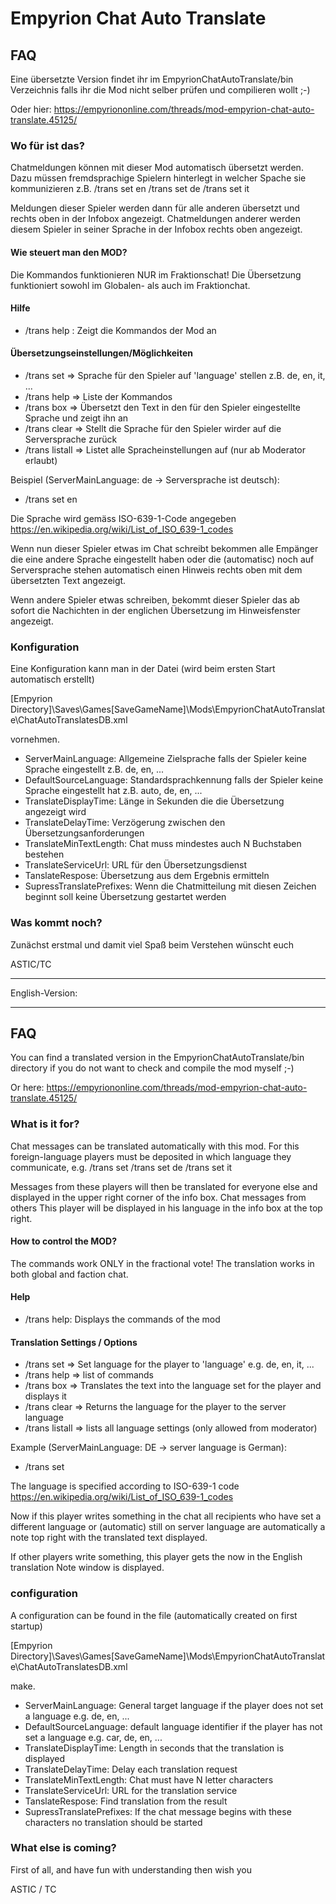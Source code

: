 ﻿# Empyrion Chat Auto Translate
## FAQ

Eine übersetzte Version findet ihr im EmpyrionChatAutoTranslate/bin Verzeichnis falls ihr die Mod nicht selber prüfen und compilieren wollt ;-)

Oder hier: https://empyriononline.com/threads/mod-empyrion-chat-auto-translate.45125/

### Wo für ist das?

Chatmeldungen können mit dieser Mod automatisch übersetzt werden. Dazu müssen fremdsprachige Spielern hinterlegt 
in welcher Spache sie kommunizieren z.B. 
	/trans set en
	/trans set de
	/trans set it

Meldungen dieser Spieler werden dann für alle anderen übersetzt und rechts oben in der Infobox angezeigt. Chatmeldungen anderer werden
diesem Spieler in seiner Sprache in der Infobox rechts oben angezeigt.

#### Wie steuert man den MOD?

Die Kommandos funktionieren NUR im Fraktionschat! Die Übersetzung funktioniert sowohl im Globalen- als auch im Fraktionchat.

#### Hilfe

* /trans help : Zeigt die Kommandos der Mod an

#### Übersetzungseinstellungen/Möglichkeiten

* /trans set <language> => Sprache für den Spieler auf 'language' stellen z.B. de, en, it, ...
* /trans help => Liste der Kommandos
* /trans box <text> => Übersetzt den Text in den für den Spieler eingestellte Sprache und zeigt ihn an
* /trans clear => Stellt die Sprache für den Spieler wirder auf die Serversprache zurück
* /trans listall => Listet alle Spracheinstellungen auf (nur ab Moderator erlaubt)

Beispiel (ServerMainLanguage: de -> Serversprache ist deutsch):
- /trans set en

Die Sprache wird gemäss ISO-639-1-Code angegeben https://en.wikipedia.org/wiki/List_of_ISO_639-1_codes

Wenn nun dieser Spieler etwas im Chat schreibt bekommen alle Empänger die eine andere Sprache eingestellt haben oder die (automatisc) 
noch auf Serversprache stehen automatisch einen Hinweis rechts oben mit dem übersetzten Text angezeigt.

Wenn andere Spieler etwas schreiben, bekommt dieser Spieler das ab sofort die Nachichten in der englichen Übersetzung im 
Hinweisfenster angezeigt.

### Konfiguration
Eine Konfiguration kann man in der Datei (wird beim ersten Start automatisch erstellt)

[Empyrion Directory]\Saves\Games\[SaveGameName]\Mods\EmpyrionChatAutoTranslate\ChatAutoTranslatesDB.xml

vornehmen.

* ServerMainLanguage: Allgemeine Zielsprache falls der Spieler keine Sprache eingestellt z.B. de, en, ...
* DefaultSourceLanguage: Standardsprachkennung falls der Spieler keine Sprache eingestellt hat z.B. auto, de, en, ...
* TranslateDisplayTime: Länge in Sekunden die die Übersetzung angezeigt wird
* TranslateDelayTime: Verzögerung zwischen den Übersetzungsanforderungen
* TranslateMinTextLength: Chat muss mindestes auch N Buchstaben bestehen
* TranslateServiceUrl: URL für den Übersetzungsdienst
* TanslateRespose: Übersetzung aus dem Ergebnis ermitteln
* SupressTranslatePrefixes: Wenn die Chatmitteilung mit diesen Zeichen beginnt soll keine Übersetzung gestartet werden

### Was kommt noch?
Zunächst erstmal und damit viel Spaß beim Verstehen wünscht euch

ASTIC/TC

***

English-Version:

---

## FAQ

You can find a translated version in the EmpyrionChatAutoTranslate/bin directory if you do not want to check and compile the mod myself ;-)

Or here: https://empyriononline.com/threads/mod-empyrion-chat-auto-translate.45125/

### What is it for?

Chat messages can be translated automatically with this mod. For this foreign-language players must be deposited
in which language they communicate, e.g.
/trans set
/trans set de
/trans set it

Messages from these players will then be translated for everyone else and displayed in the upper right corner of the info box. Chat messages from others
This player will be displayed in his language in the info box at the top right.

#### How to control the MOD?

The commands work ONLY in the fractional vote! The translation works in both global and faction chat.

#### Help

* /trans help: Displays the commands of the mod

#### Translation Settings / Options

* /trans set <language> => Set language for the player to 'language' e.g. de, en, it, ...
* /trans help => list of commands
* /trans box <text> => Translates the text into the language set for the player and displays it
* /trans clear => Returns the language for the player to the server language
* /trans listall => lists all language settings (only allowed from moderator)

Example (ServerMainLanguage: DE -> server language is German):
- /trans set

The language is specified according to ISO-639-1 code https://en.wikipedia.org/wiki/List_of_ISO_639-1_codes

Now if this player writes something in the chat all recipients who have set a different language or (automatic)
still on server language are automatically a note top right with the translated text displayed.

If other players write something, this player gets the now in the English translation
Note window is displayed.

### configuration
A configuration can be found in the file (automatically created on first startup)

[Empyrion Directory]\Saves\Games\[SaveGameName]\Mods\EmpyrionChatAutoTranslate\ChatAutoTranslatesDB.xml

make.

* ServerMainLanguage: General target language if the player does not set a language e.g. de, en, ...
* DefaultSourceLanguage: default language identifier if the player has not set a language e.g. car, de, en, ...
* TranslateDisplayTime: Length in seconds that the translation is displayed
* TranslateDelayTime: Delay each translation request
* TranslateMinTextLength: Chat must have N letter characters
* TranslateServiceUrl: URL for the translation service
* TanslateRespose: Find translation from the result
* SupressTranslatePrefixes: If the chat message begins with these characters no translation should be started

### What else is coming?
First of all, and have fun with understanding then wish you

ASTIC / TC